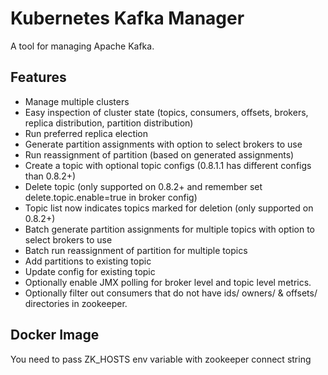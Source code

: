 # Kubernetes Kafka Manager
A tool for managing Apache Kafka.

## Features
* Manage multiple clusters
* Easy inspection of cluster state (topics, consumers, offsets, brokers, replica distribution, partition distribution)
* Run preferred replica election
* Generate partition assignments with option to select brokers to use
* Run reassignment of partition (based on generated assignments)
* Create a topic with optional topic configs (0.8.1.1 has different configs than 0.8.2+)
* Delete topic (only supported on 0.8.2+ and remember set delete.topic.enable=true in broker config)
* Topic list now indicates topics marked for deletion (only supported on 0.8.2+)
* Batch generate partition assignments for multiple topics with option to select brokers to use
* Batch run reassignment of partition for multiple topics
* Add partitions to existing topic
* Update config for existing topic
* Optionally enable JMX polling for broker level and topic level metrics.
* Optionally filter out consumers that do not have ids/ owners/ & offsets/ directories in zookeeper.

## Docker Image
You need to pass ZK_HOSTS env variable with zookeeper connect string 

